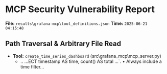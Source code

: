 # MCP Security Vulnerability Report
**File:** `results\grafana-mcp\tool_definitions.json`
**Time:** `2025-06-21 04:15:48`


## Path Traversal & Arbitrary File Read
- **Tool:** `create_time_series_dashboard` (src\grafana_mcp\mcp_server.py)
    - ..
        ...ECT timestamp AS time, count() AS total ...`.      • Always include a time filter...